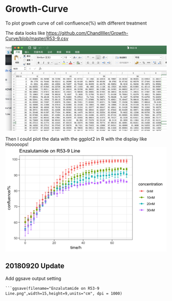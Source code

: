 # Growth-Curve
To plot growth curve of cell confluence(%) with different treatment

The data looks like https://github.com/Chandllller/Growth-Curve/blob/master/R53-9.csv

![image](https://github.com/Chandllller/Growth-Curve/blob/master/Growth.png)
    

Then I could plot the data with the ggplot2 in R with the display like
Hooooops!
![image](https://github.com/Chandllller/Growth-Curve/blob/master/R53-9.png)

## 20180920 Update
Add ggsave output setting 
```setwd('Desktop/R Picture')
```ggsave(filename="Enzalutamide on R53-9 Line.png",width=15,height=9,units="cm", dpi = 1000)
